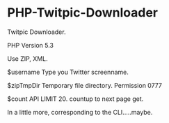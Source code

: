 PHP-Twitpic-Downloader
======================

Twitpic Downloader.
  
PHP Version 5.3
  
Use ZIP, XML.
  
$username   Type you Twitter screenname.
  
$zipTmpDir  Temporary file directory. Permission 0777 
  
$count      API LIMIT 20. countup to next page get.
  
In a little more, corresponding to the CLI.....maybe.
